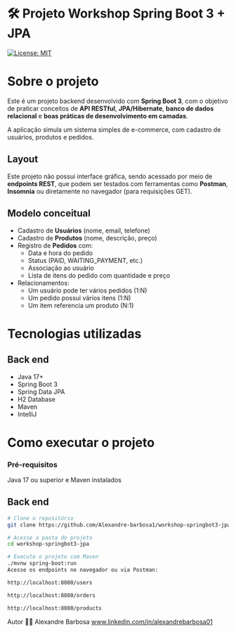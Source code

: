 # 🛠️ Projeto Workshop Spring Boot 3 + JPA
[![License: MIT](https://img.shields.io/badge/License-MIT-yellow.svg)](https://github.com/Alexandre-barbosa1/workshop-springbot3-jpa/blob/main/LICENSE)

# Sobre o projeto
Este é um projeto backend desenvolvido com **Spring Boot 3**, com o objetivo de praticar conceitos de **API RESTful**, **JPA/Hibernate**, **banco de dados relacional** e **boas práticas de desenvolvimento em camadas**.

A aplicação simula um sistema simples de e-commerce, com cadastro de usuários, produtos e pedidos.

## Layout
Este projeto não possui interface gráfica, sendo acessado por meio de **endpoints REST**, que podem ser testados com ferramentas como **Postman**, **Insomnia** ou diretamente no navegador (para requisições GET).

## Modelo conceitual
- Cadastro de **Usuários** (nome, email, telefone)
- Cadastro de **Produtos** (nome, descrição, preço)
- Registro de **Pedidos** com:
  - Data e hora do pedido
  - Status (PAID, WAITING_PAYMENT, etc.)
  - Associação ao usuário
  - Lista de itens do pedido com quantidade e preço
- Relacionamentos:
  - Um usuário pode ter vários pedidos (1:N)
  - Um pedido possui vários itens (1:N)
  - Um item referencia um produto (N:1)

# Tecnologias utilizadas

## Back end
- Java 17+
- Spring Boot 3
- Spring Data JPA
- H2 Database
- Maven
- IntelliJ

# Como executar o projeto

### Pré-requisitos
Java 17 ou superior e Maven instalados

## Back end

```bash
# Clone o repositório
git clone https://github.com/Alexandre-barbosa1/workshop-springbot3-jpa

# Acesse a pasta do projeto
cd workshop-springbot3-jpa

# Execute o projeto com Maven
./mvnw spring-boot:run
Acesse os endpoints no navegador ou via Postman:

http://localhost:8080/users

http://localhost:8080/orders

http://localhost:8080/products
```
Autor
👨‍💻 Alexandre Barbosa
www.linkedin.com/in/alexandrebarbosa01
